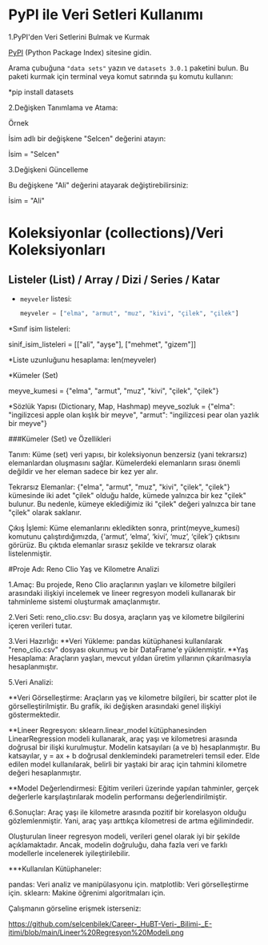 
# PyPI ile Veri Setleri Kullanımı

1.PyPI'den Veri Setlerini Bulmak ve Kurmak

[PyPI](https://pypi.org/) (Python Package Index) sitesine gidin.

Arama çubuğuna `"data sets"` yazın ve `datasets 3.0.1` paketini bulun.
Bu paketi kurmak için terminal veya komut satırında şu komutu kullanın:

*pip install datasets

2.Değişken Tanımlama ve Atama:

Örnek

İsim adlı bir değişkene "Selcen" değerini atayın:

İsim = "Selcen"

3.Değişkeni Güncelleme

Bu değişkene "Ali" değerini atayarak değiştirebilirsiniz:

İsim = "Ali"


# Koleksiyonlar (collections)/Veri Koleksiyonları
## Listeler (List) / Array / Dizi / Series / Katar

- `meyveler` listesi:

  ```python
  meyveler = ["elma", "armut", "muz", "kivi", "çilek", "çilek"]

*Sınıf isim listeleri:

sinif_isim_listeleri = [["ali", "ayşe"], ["mehmet", "gizem"]]

*Liste uzunluğunu hesaplama:
len(meyveler)

*Kümeler (Set)

meyve_kumesi = {"elma", "armut", "muz", "kivi", "çilek", "çilek"}

*Sözlük Yapısı (Dictionary, Map, Hashmap)
meyve_sozluk = {"elma": "ingilizcesi apple olan kışlık bir meyve", "armut": "ingilizcesi pear olan yazlık bir meyve"}

###Kümeler (Set) ve Özellikleri

Tanım: Küme (set) veri yapısı, bir koleksiyonun benzersiz (yani tekrarsız) elemanlardan oluşmasını sağlar. Kümelerdeki elemanların sırası önemli değildir ve her eleman sadece bir kez yer alır.

Tekrarsız Elemanlar: {"elma", "armut", "muz", "kivi", "çilek", "çilek"} kümesinde iki adet "çilek" olduğu halde, kümede yalnızca bir kez "çilek" bulunur. Bu nedenle, kümeye eklediğimiz iki "çilek" değeri yalnızca bir tane "çilek" olarak saklanır.

Çıkış İşlemi: Küme elemanlarını ekledikten sonra, print(meyve_kumesi) komutunu çalıştırdığımızda, {‘armut’, ‘elma’, ‘kivi’, ‘muz’, ‘çilek’} çıktısını görürüz. Bu çıktıda elemanlar sırasız şekilde ve tekrarsız olarak listelenmiştir.


#Proje Adı: Reno Clio Yaş ve Kilometre Analizi

1.Amaç:
Bu projede, Reno Clio araçlarının yaşları ve kilometre bilgileri arasındaki ilişkiyi incelemek ve lineer regresyon modeli kullanarak bir tahminleme sistemi oluşturmak amaçlanmıştır.

2.Veri Seti:
reno_clio.csv: Bu dosya, araçların yaş ve kilometre bilgilerini içeren verileri tutar.

3.Veri Hazırlığı:
**Veri Yükleme: pandas kütüphanesi kullanılarak "reno_clio.csv" dosyası okunmuş ve bir DataFrame'e yüklenmiştir.
**Yaş Hesaplama: Araçların yaşları, mevcut yıldan üretim yıllarının çıkarılmasıyla hesaplanmıştır.

5.Veri Analizi:

**Veri Görselleştirme:
Araçların yaş ve kilometre bilgileri, bir scatter plot ile görselleştirilmiştir. Bu grafik, iki değişken arasındaki genel ilişkiyi göstermektedir.

**Lineer Regresyon:
sklearn.linear_model kütüphanesinden LinearRegression modeli kullanarak, araç yaşı ve kilometresi arasında doğrusal bir ilişki kurulmuştur.
Modelin katsayıları (a ve b) hesaplanmıştır. Bu katsayılar, y = ax + b doğrusal denklemindeki parametreleri temsil eder.
Elde edilen model kullanılarak, belirli bir yaştaki bir araç için tahmini kilometre değeri hesaplanmıştır.

**Model Değerlendirmesi:
Eğitim verileri üzerinde yapılan tahminler, gerçek değerlerle karşılaştırılarak modelin performansı değerlendirilmiştir.

6.Sonuçlar:
Araç yaşı ile kilometre arasında pozitif bir korelasyon olduğu gözlemlenmiştir. Yani, araç yaşı arttıkça kilometresi de artma eğilimindedir.

Oluşturulan lineer regresyon modeli, verileri genel olarak iyi bir şekilde açıklamaktadır. Ancak, modelin doğruluğu, daha fazla veri ve farklı modellerle incelenerek iyileştirilebilir.

***Kullanılan Kütüphaneler:

pandas: Veri analiz ve manipülasyonu için.
matplotlib: Veri görselleştirme için.
sklearn: Makine öğrenimi algoritmaları için.

Çalışmanın görseline erişmek isterseniz:

https://github.com/selcenbilek/Career-_HuBT-Veri-_Bilimi-_E-itimi/blob/main/Lineer%20Regresyon%20Modeli.png


